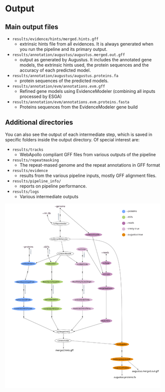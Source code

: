 # Output

## Main output files

* `results/evidence/hints/merged.hints.gff`
  * extrinsic hints file from all evidences. It is always generated when you run the pipeline and its primary output.  
* `results/annotation/augustus/augustus.merged.out.gff`
  * output as generated by Augustus. It includes the annotated gene models, the extrinsic hints used, the protein sequences and the accuracy of each predicted model. 
* `results/annotation/augustus/augustus.proteins.fa`
  * protein sequences of the predicted models.  
* `results/annotation/evm/annotations.evm.gff` 
  * Refined gene models using EvidenceModeler (combining all inputs processed by ESGA)
* `results/annotation/evm/annotations.evm.proteins.fasta`
  * Proteins sequences from the EvidenceModeler gene build
  
## Additional directories
You can also see the output of each intermediate step, which is saved in specific folders inside the output directory. Of special interest are: 

* `results/tracks`
  * WebApollo compliant GFF files from various outputs of the pipeline
* `results/repeatmasking`
  * The repeat-mased genome and the repeat annotations in GFF format 
* `results/evidence`
  * results from the various pipeline inputs, mostly GFF alignment files. 
* `results/pipeline_info/` 
  * reports on pipeline performance. 
* `results/logs`
  * Various intermediate outputs

![](../images/Pipeline_dag.svg)

